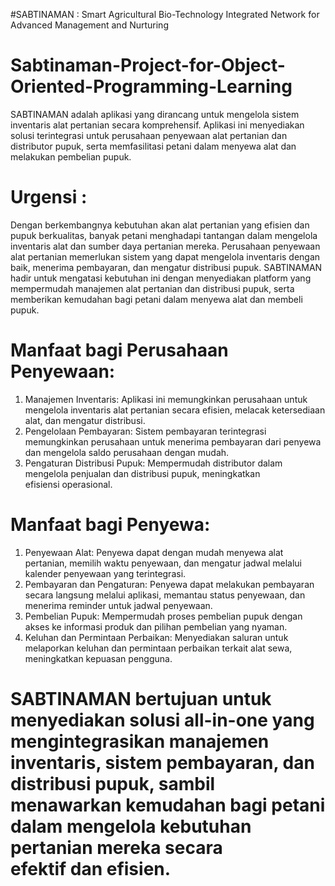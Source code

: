 #SABTINAMAN : Smart Agricultural Bio-Technology Integrated Network for Advanced Management and Nurturing

# Sabtinaman-Project-for-Object-Oriented-Programming-Learning
SABTINAMAN adalah aplikasi yang dirancang untuk mengelola sistem inventaris alat pertanian secara komprehensif. Aplikasi ini menyediakan solusi terintegrasi untuk perusahaan penyewaan alat pertanian dan distributor pupuk, serta memfasilitasi petani dalam menyewa alat dan melakukan pembelian pupuk.

# Urgensi :
Dengan berkembangnya kebutuhan akan alat pertanian yang efisien dan pupuk berkualitas, banyak petani menghadapi tantangan dalam mengelola inventaris alat dan sumber daya pertanian mereka. Perusahaan penyewaan alat pertanian memerlukan sistem yang dapat mengelola inventaris dengan baik, menerima pembayaran, dan mengatur distribusi pupuk. SABTINAMAN hadir untuk mengatasi kebutuhan ini dengan menyediakan platform yang mempermudah manajemen alat pertanian dan distribusi pupuk, serta memberikan kemudahan bagi petani dalam menyewa alat dan membeli pupuk.

# Manfaat bagi Perusahaan Penyewaan:
1. Manajemen Inventaris: Aplikasi ini memungkinkan perusahaan untuk mengelola inventaris alat pertanian secara efisien, melacak ketersediaan alat, dan mengatur distribusi.
2. Pengelolaan Pembayaran: Sistem pembayaran terintegrasi memungkinkan perusahaan untuk menerima pembayaran dari penyewa dan mengelola saldo perusahaan dengan mudah.
3. Pengaturan Distribusi Pupuk: Mempermudah distributor dalam mengelola penjualan dan distribusi pupuk, meningkatkan efisiensi operasional.

# Manfaat bagi Penyewa:
1. Penyewaan Alat: Penyewa dapat dengan mudah menyewa alat pertanian, memilih waktu penyewaan, dan mengatur jadwal melalui kalender penyewaan yang terintegrasi.
2. Pembayaran dan Pengaturan: Penyewa dapat melakukan pembayaran secara langsung melalui aplikasi, memantau status penyewaan, dan menerima reminder untuk jadwal penyewaan.
3. Pembelian Pupuk: Mempermudah proses pembelian pupuk dengan akses ke informasi produk dan pilihan pembelian yang nyaman.
4. Keluhan dan Permintaan Perbaikan: Menyediakan saluran untuk melaporkan keluhan dan permintaan perbaikan terkait alat sewa, meningkatkan kepuasan pengguna.

# SABTINAMAN bertujuan untuk menyediakan solusi all-in-one yang mengintegrasikan manajemen inventaris, sistem pembayaran, dan distribusi pupuk, sambil menawarkan kemudahan bagi petani dalam mengelola kebutuhan pertanian mereka secara efektif dan efisien.
